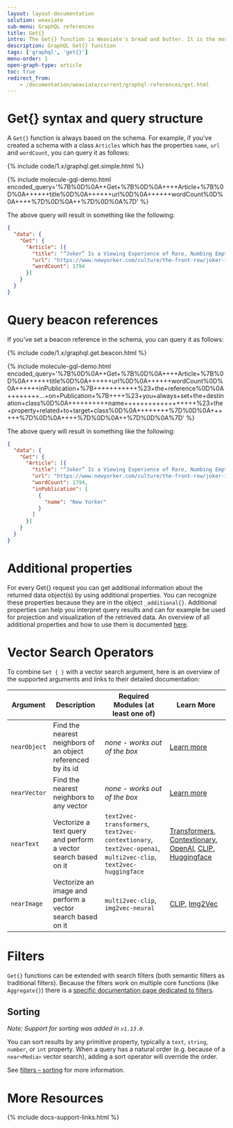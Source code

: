 ```yaml
---
layout: layout-documentation
solution: weaviate
sub-menu: GraphQL references
title: Get{}
intro: The Get{} function is Weaviate's bread and butter. It is the most direct way to access data. Especially if combined with filters, you can easily browse your Weaviate.
description: GraphQL Get{} function
tags: ['graphql', 'get{}']
menu-order: 1
open-graph-type: article
toc: true
redirect_from:
    - /documentation/weaviate/current/graphql-references/get.html
---
```


# Get{} syntax and query structure

A `Get{}` function is always based on the schema. For example, if you've created a schema with a class `Articles` which has the properties `name`, `url` and `wordCount`, you can query it as follows:

{% include code/1.x/graphql.get.simple.html %}

{% include molecule-gql-demo.html encoded_query='%7B%0D%0A++Get+%7B%0D%0A++++Article+%7B%0D%0A++++++title%0D%0A++++++url%0D%0A++++++wordCount%0D%0A++++%7D%0D%0A++%7D%0D%0A%7D' %}

The above query will result in something like the following:

```json
{
  "data": {
    "Get": {
      "Article": [{
        "title": "“Joker” Is a Viewing Experience of Rare, Numbing Emptiness",
        "url": "https://www.newyorker.com/culture/the-front-row/joker-is-a-viewing-experience-of-rare-numbing-emptiness",
        "wordCount": 1794
      }]
    }
  }
}
```

# Query beacon references

If you've set a beacon reference in the schema, you can query it as follows:

{% include code/1.x/graphql.get.beacon.html %}

{% include molecule-gql-demo.html encoded_query='%7B%0D%0A++Get+%7B%0D%0A++++Article+%7B%0D%0A++++++title%0D%0A++++++url%0D%0A++++++wordCount%0D%0A++++++inPublication+%7B+++++++++++%23+the+reference%0D%0A++++++++...+on+Publication+%7B++++%23+you+always+set+the+destination+class%0D%0A++++++++++name++++++++++++++++++%23+the+property+related+to+target+class%0D%0A++++++++%7D%0D%0A++++++%7D%0D%0A++++%7D%0D%0A++%7D%0D%0A%7D' %}

The above query will result in something like the following:

```json
{
  "data": {
    "Get": {
      "Article": [{
        "title": "“Joker” Is a Viewing Experience of Rare, Numbing Emptiness",
        "url": "https://www.newyorker.com/culture/the-front-row/joker-is-a-viewing-experience-of-rare-numbing-emptiness",
        "wordCount": 1794,
        "inPublication": [
          {
            "name": "New Yorker"
          }
        ]
      }]
    }
  }
}
```

# Additional properties

For every Get{} request you can get additional information about the returned data object(s) by using additional properties. You can recognize these properties because they are in the object `_additional{}`. Additional properties can help you interpret query results and can for example be used for projection and visualization of the retrieved data. An overview of all additional properties and how to use them is documented [here](additional-properties.html).

# Vector Search Operators

To combine `Get { }` with a vector search argument, here is an overview of the supported arguments and links to their detailed documentation:

| Argument | Description | Required Modules (at least one of) | Learn More |
| --- | --- | --- | --- |
| `nearObject` | Find the nearest neighbors of an object referenced by its id | *none - works out of the box* | [Learn more](../graphql-references/filters.html#nearobject-vector-search-argument) |
| `nearVector` | Find the nearest neighbors to any vector | *none - works out of the box* | [Learn more](../graphql-references/filters.html#nearvector-vector-search-argument) |
| `nearText` | Vectorize a text query and perform a vector search based on it | `text2vec-transformers`, `text2vec-contextionary`, `text2vec-openai`, `multi2vec-clip`, `text2vec-huggingface` | [Transformers](../retriever-vectorizer-modules/text2vec-transformers.html#how-to-use), [Contextionary](../retriever-vectorizer-modules/text2vec-contextionary.html#how-to-use), [OpenAI](../retriever-vectorizer-modules/text2vec-openai.html#how-to-use), [CLIP](../retriever-vectorizer-modules/multi2vec-clip.html#how-to-use), [Huggingface](../retriever-vectorizer-modules/text2vec-huggingface.html#how-to-use) |
| `nearImage` | Vectorize an image and perform a vector search based on it | `multi2vec-clip`, `img2vec-neural` | [CLIP](../retriever-vectorizer-modules/multi2vec-clip.html#neartext), [Img2Vec](../retriever-vectorizer-modules/img2vec-neural.html#nearimage-search) |

# Filters

`Get{}` functions can be extended with search filters (both semantic filters as traditional filters). Because the filters work on multiple core functions (like `Aggregate{}`) there is a [specific documentation page dedicated to filters](filters.html).

## Sorting

*Note: Support for sorting was added in `v1.13.0`.*

You can sort results by any primitive property, typically a `text`, `string`,
`number`, or `int` property. When a query has a natural order (e.g. because of a
`near<Media>` vector search), adding a sort operator will override the order.

See [filters – sorting](./filters.html#sorting) for more information.

# More Resources

{% include docs-support-links.html %}
